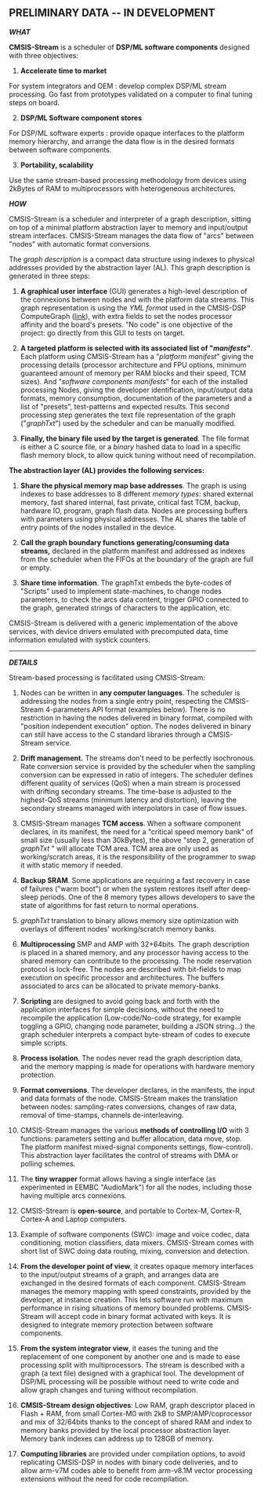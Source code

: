 ## PRELIMINARY DATA -- IN DEVELOPMENT 

***WHAT***

**CMSIS-Stream** is a scheduler of **DSP/ML software components**
designed with three objectives:

1.  **Accelerate time to market**

For system integrators and OEM : develop complex DSP/ML stream
processing. Go fast from prototypes validated on a computer to final
tuning steps on board.

2.  **DSP/ML Software component stores**

For DSP/ML software experts : provide opaque interfaces to the platform
memory hierarchy, and arrange the data flow is in the desired formats
between software components.

3.  **Portability, scalability**

Use the same stream-based processing methodology from devices using
2kBytes of RAM to multiprocessors with heterogeneous architectures.

***HOW***

CMSIS-Stream is a scheduler and interpreter of a graph description,
sitting on top of a minimal platform abstraction layer to memory and
input/output stream interfaces. CMSIS-Stream manages the data flow of
"arcs" between "nodes" with automatic format conversions.

The *graph description* is a compact data structure using indexes to
physical addresses provided by the abstraction layer (AL). This graph
description is generated in three steps:

1.  **A graphical user interface** (GUI) generates a high-level
    description of the connexions between nodes and with the platform
    data streams. This graph representation is using the *YML format*
    used in the CMSIS-DSP ComputeGraph ([link](https://github.com/ARM-software/CMSIS-DSP/tree/main/ComputeGraph)), with extra fields to set the nodes processor affinity and the
    board's presets. "No code" is one objective of the project: go
    directly from this GUI to tests on target.
    
2.  **A targeted platform is selected with its associated list of
    "*manifests*"**. Each platform using CMSIS-Stream has a "*platform
    manifest*" giving the processing details (processor architecture and
    FPU options, minimum guaranteed amount of memory per RAM blocks and
    their speed, TCM sizes). And "*software components manifests*" for
    each of the installed processing Nodes, giving the developer
    identification, input/output data formats, memory consumption,
    documentation of the parameters and a list of "presets",
    test-patterns and expected results. This second processing step
    generates the text file representation of the graph ("*graphTxt*")
    used by the scheduler and can be manually modified.

3.  **Finally, the binary file used by the target is generated**. The
    file format is either a C source file, or a *binary* hashed data to
    load in a specific flash memory block, to allow quick tuning without
    need of recompilation.

**The abstraction layer (AL) provides the following services:**

1.  **Share the physical memory map base addresses**. The graph is using
    indexes to base addresses to 8 different *memory types*: shared
    external memory, fast shared internal, fast private, critical fast
    TCM, backup, hardware IO, program, graph flash data. Nodes are
    processing buffers with parameters using physical addresses. The AL
    shares the table of entry points of the nodes installed in the
    device.

2.  **Call the graph boundary functions generating/consuming data
    streams,** declared in the platform manifest and addressed as
    indexes from the scheduler when the FIFOs at the boundary of the
    graph are full or empty.

3.  **Share time information**. The graphTxt embeds the byte-codes of
    "Scripts" used to implement state-machines, to change nodes
    parameters, to check the arcs data content, trigger GPIO connected
    to the graph, generated strings of characters to the application,
    etc.

CMSIS-Stream is delivered with a generic implementation of the above
services, with device drivers emulated with precomputed data, time
information emulated with systick counters.

------------------------------------------------------------------------------

***DETAILS***

Stream-based processing is facilitated using CMSIS-Stream:

1.  Nodes can be written in **any computer languages**. The scheduler is
    addressing the nodes from a single entry point, respecting the
    CMSIS-Stream 4-parameters API format (examples below). There is no
    restriction in having the nodes delivered in binary format, compiled
    with "position independent execution" option. The nodes delivered in
    binary can still have access to the C standard libraries through a
    CMSIS-Stream service.

2.  **Drift management.** The streams don't need to be perfectly
    isochronous. Rate conversion service is provided by the scheduler
    when the sampling conversion can be expressed in ratio of integers.
    The scheduler defines different quality of services (QoS) when a
    main stream is processed with drifting secondary streams. The
    time-base is adjusted to the highest-QoS streams (minimum latency
    and distortion), leaving the secondary streams managed with
    interpolators in case of flow issues.

3.  CMSIS-Stream manages **TCM access**. When a software component
    declares, in its manifest, the need for a "critical speed memory
    bank" of small size (usually less than 30kBytes), the above "step 2,
    generation of *graphTxt* " will allocate TCM area. TCM area are only
    used as working/scratch areas, it is the responsibility of the
    programmer to swap it with static memory if needed.

4.  **Backup SRAM**. Some applications are requiring a fast recovery in
    case of failures ("warm boot") or when the system restores itself
    after deep-sleep periods. One of the 8 memory types allows
    developers to save the state of algorithms for fast return to normal
    operations.

5.  *graphTxt* translation to binary allows memory size optimization
    with overlays of different nodes' working/scratch memory banks.

6.  **Multiprocessing** SMP and AMP with 32+64bits. The graph
    description is placed in a shared memory, and any processor having
    access to the shared memory can contribute to the processing. The
    node reservation protocol is lock-free. The nodes are described with
    bit-fields to map execution on specific processor and architectures.
    The buffers associated to arcs can be allocated to private
    memory-banks.

7.  **Scripting** are designed to avoid going back and forth with the
    application interfaces for simple decisions, without the need to
    recompile the application (Low-code/No-code strategy, for example
    toggling a GPIO, changing node parameter, building a JSON
    string\...) the graph scheduler interprets a compact byte-stream of
    codes to execute simple scripts.

8.  **Process isolation**. The nodes never read the graph description
    data, and the memory mapping is made for operations with hardware
    memory protection.

9.  **Format conversions**. The developer declares, in the manifests,
    the input and data formats of the node. CMSIS-Stream makes the
    translation between nodes: sampling-rates conversions, changes of
    raw data, removal of time-stamps, channels de-interleaving.

10. CMSIS-Stream manages the various **methods of controlling I/O** with
    3 functions: parameters setting and buffer allocation, data move,
    stop. The platform manifest mixed-signal components settings,
    flow-control). This abstraction layer facilitates the control of
    streams with DMA or polling schemes.

11. The **tiny wrapper** format allows having a single interface (as
    experimented in EEMBC "AudioMark") for all the nodes, including
    those having multiple arcs connexions.

12. CMSIS-Stream is **open-source**, and portable to Cortex-M, Cortex-R,
    Cortex-A and Laptop computers.

13. Example of software components (SWC): image and voice codec, data
    conditioning, motion classifiers, data mixers. CMSIS-Stream comes
    with short list of SWC doing data routing, mixing, conversion and
    detection.

14. **From the developer point of view**, it creates opaque memory
    interfaces to the input/output streams of a graph, and arranges data
    are exchanged in the desired formats of each component. CMSIS-Stream
    manages the memory mapping with speed constraints, provided by the
    developer, at instance creation. This lets software run with maximum
    performance in rising situations of memory bounded problems.
    CMSIS-Stream will accept code in binary format activated with keys.
    It is designed to integrate memory protection between software
    components.

15. **From the system integrator view**, it eases the tuning and the
    replacement of one component by another one and is made to ease
    processing split with multiprocessors. The stream is described with
    a graph (a text file) designed with a graphical tool. The
    development of DSP/ML processing will be possible without need to
    write code and allow graph changes and tuning without recompilation.

16. **CMSIS-Stream design objectives**: Low RAM, graph descriptor placed
    in Flash + RAM, from small Cortex-M0 with 2kB to SMP/AMP/coprocessor
    and mix of 32/64bits thanks to the concept of shared RAM and index
    to memory banks provided by the local processor abstraction layer.
    Memory bank indexes can address up to 128GB of memory.

17. **Computing libraries** are provided under compilation options, to
    avoid replicating CMSIS-DSP in nodes with binary code deliveries,
    and to allow arm-v7M codes able to benefit from arm-v8.1M vector
    processing extensions without the need for code recompilation.
